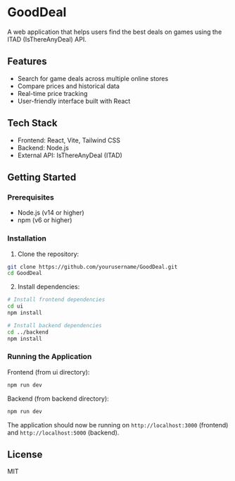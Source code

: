 # GoodDeal

A web application that helps users find the best deals on games using the ITAD (IsThereAnyDeal) API.

## Features

- Search for game deals across multiple online stores
- Compare prices and historical data
- Real-time price tracking
- User-friendly interface built with React

## Tech Stack

- Frontend: React, Vite, Tailwind CSS
- Backend: Node.js
- External API: IsThereAnyDeal (ITAD)

## Getting Started

### Prerequisites

- Node.js (v14 or higher)
- npm (v6 or higher)

### Installation

1. Clone the repository:
```bash
git clone https://github.com/yourusername/GoodDeal.git
cd GoodDeal
```

2. Install dependencies:
```bash
# Install frontend dependencies
cd ui
npm install

# Install backend dependencies
cd ../backend
npm install
```

### Running the Application

Frontend (from ui directory):
```bash
npm run dev
```

Backend (from backend directory):
```bash
npm run dev
```

The application should now be running on `http://localhost:3000` (frontend) and `http://localhost:5000` (backend).

## License

MIT
